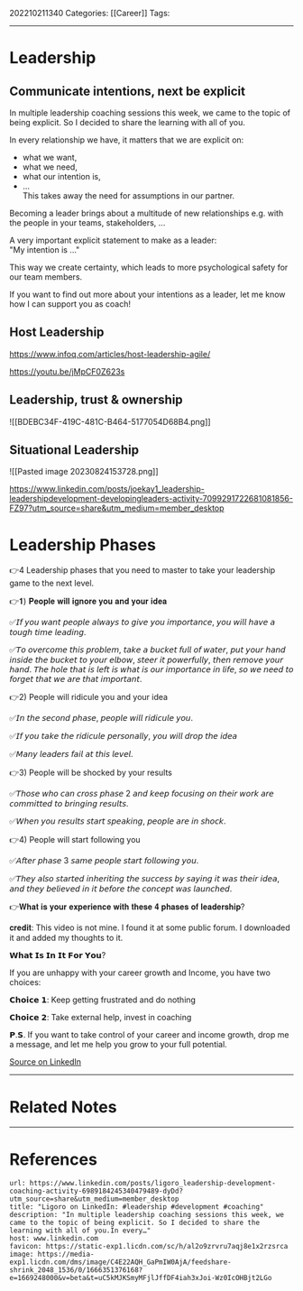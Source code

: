 202210211340
Categories: [[Career]]
Tags: 

---

# Leadership



## Communicate intentions, next be explicit

In multiple leadership coaching sessions this week, we came to the topic of being explicit. So I decided to share the learning with all of you.  
  
In every relationship we have, it matters that we are explicit on:  
* what we want,  
* what we need,  
* what our intention is,  
* ...  
This takes away the need for assumptions in our partner.  
  
Becoming a leader brings about a multitude of new relationships e.g. with the people in your teams, stakeholders, ...  
  
A very important explicit statement to make as a leader:  
"My intention is ..."  
  
This way we create certainty, which leads to more psychological safety for our team members.  
  
If you want to find out more about your intentions as a leader, let me know how I can support you as coach!


## Host Leadership

https://www.infoq.com/articles/host-leadership-agile/

https://youtu.be/jMpCF0Z623s


## Leadership, trust & ownership
![[BDEBC34F-419C-481C-B464-5177054D68B4.png]]


## Situational Leadership

![[Pasted image 20230824153728.png]]

https://www.linkedin.com/posts/joekay1_leadership-leadershipdevelopment-developingleaders-activity-7099291722681081856-FZ97?utm_source=share&utm_medium=member_desktop


# Leadership Phases

👉4 Leadership phases that you need to master to take your leadership game to the next level.  
  
  
👉𝟏) 𝐏𝐞𝐨𝐩𝐥𝐞 𝐰𝐢𝐥𝐥 𝐢𝐠𝐧𝐨𝐫𝐞 𝐲𝐨𝐮 𝐚𝐧𝐝 𝐲𝐨𝐮𝐫 𝐢𝐝𝐞𝐚  
  
✅𝘐𝘧 𝘺𝘰𝘶 𝘸𝘢𝘯𝘵 𝘱𝘦𝘰𝘱𝘭𝘦 𝘢𝘭𝘸𝘢𝘺𝘴 𝘵𝘰 𝘨𝘪𝘷𝘦 𝘺𝘰𝘶 𝘪𝘮𝘱𝘰𝘳𝘵𝘢𝘯𝘤𝘦, 𝘺𝘰𝘶 𝘸𝘪𝘭𝘭 𝘩𝘢𝘷𝘦 𝘢 𝘵𝘰𝘶𝘨𝘩 𝘵𝘪𝘮𝘦 𝘭𝘦𝘢𝘥𝘪𝘯𝘨.  
  
✅𝘛𝘰 𝘰𝘷𝘦𝘳𝘤𝘰𝘮𝘦 𝘵𝘩𝘪𝘴 𝘱𝘳𝘰𝘣𝘭𝘦𝘮, 𝘵𝘢𝘬𝘦 𝘢 𝘣𝘶𝘤𝘬𝘦𝘵 𝘧𝘶𝘭𝘭 𝘰𝘧 𝘸𝘢𝘵𝘦𝘳, 𝘱𝘶𝘵 𝘺𝘰𝘶𝘳 𝘩𝘢𝘯𝘥 𝘪𝘯𝘴𝘪𝘥𝘦 𝘵𝘩𝘦 𝘣𝘶𝘤𝘬𝘦𝘵 𝘵𝘰 𝘺𝘰𝘶𝘳 𝘦𝘭𝘣𝘰𝘸, 𝘴𝘵𝘦𝘦𝘳 𝘪𝘵 𝘱𝘰𝘸𝘦𝘳𝘧𝘶𝘭𝘭𝘺, 𝘵𝘩𝘦𝘯 𝘳𝘦𝘮𝘰𝘷𝘦 𝘺𝘰𝘶𝘳 𝘩𝘢𝘯𝘥. 𝘛𝘩𝘦 𝘩𝘰𝘭𝘦 𝘵𝘩𝘢𝘵 𝘪𝘴 𝘭𝘦𝘧𝘵 𝘪𝘴 𝘸𝘩𝘢𝘵 𝘪𝘴 𝘰𝘶𝘳 𝘪𝘮𝘱𝘰𝘳𝘵𝘢𝘯𝘤𝘦 𝘪𝘯 𝘭𝘪𝘧𝘦, 𝘴𝘰 𝘸𝘦 𝘯𝘦𝘦𝘥 𝘵𝘰 𝘧𝘰𝘳𝘨𝘦𝘵 𝘵𝘩𝘢𝘵 𝘸𝘦 𝘢𝘳𝘦 𝘵𝘩𝘢𝘵 𝘪𝘮𝘱𝘰𝘳𝘵𝘢𝘯𝘵.  
  
👉2) People will ridicule you and your idea  
  
✅𝘐𝘯 𝘵𝘩𝘦 𝘴𝘦𝘤𝘰𝘯𝘥 𝘱𝘩𝘢𝘴𝘦, 𝘱𝘦𝘰𝘱𝘭𝘦 𝘸𝘪𝘭𝘭 𝘳𝘪𝘥𝘪𝘤𝘶𝘭𝘦 𝘺𝘰𝘶.  
  
✅𝘐𝘧 𝘺𝘰𝘶 𝘵𝘢𝘬𝘦 𝘵𝘩𝘦 𝘳𝘪𝘥𝘪𝘤𝘶𝘭𝘦 𝘱𝘦𝘳𝘴𝘰𝘯𝘢𝘭𝘭𝘺, 𝘺𝘰𝘶 𝘸𝘪𝘭𝘭 𝘥𝘳𝘰𝘱 𝘵𝘩𝘦 𝘪𝘥𝘦𝘢  
  
✅𝘔𝘢𝘯𝘺 𝘭𝘦𝘢𝘥𝘦𝘳𝘴 𝘧𝘢𝘪𝘭 𝘢𝘵 𝘵𝘩𝘪𝘴 𝘭𝘦𝘷𝘦𝘭.  
  
👉3) People will be shocked by your results  
  
✅𝘛𝘩𝘰𝘴𝘦 𝘸𝘩𝘰 𝘤𝘢𝘯 𝘤𝘳𝘰𝘴𝘴 𝘱𝘩𝘢𝘴𝘦 2 𝘢𝘯𝘥 𝘬𝘦𝘦𝘱 𝘧𝘰𝘤𝘶𝘴𝘪𝘯𝘨 𝘰𝘯 𝘵𝘩𝘦𝘪𝘳 𝘸𝘰𝘳𝘬 𝘢𝘳𝘦 𝘤𝘰𝘮𝘮𝘪𝘵𝘵𝘦𝘥 𝘵𝘰 𝘣𝘳𝘪𝘯𝘨𝘪𝘯𝘨 𝘳𝘦𝘴𝘶𝘭𝘵𝘴.  
  
✅𝘞𝘩𝘦𝘯 𝘺𝘰𝘶 𝘳𝘦𝘴𝘶𝘭𝘵𝘴 𝘴𝘵𝘢𝘳𝘵 𝘴𝘱𝘦𝘢𝘬𝘪𝘯𝘨, 𝘱𝘦𝘰𝘱𝘭𝘦 𝘢𝘳𝘦 𝘪𝘯 𝘴𝘩𝘰𝘤𝘬.  
  
👉4) People will start following you  
  
✅𝘈𝘧𝘵𝘦𝘳 𝘱𝘩𝘢𝘴𝘦 3 𝘴𝘢𝘮𝘦 𝘱𝘦𝘰𝘱𝘭𝘦 𝘴𝘵𝘢𝘳𝘵 𝘧𝘰𝘭𝘭𝘰𝘸𝘪𝘯𝘨 𝘺𝘰𝘶.  
  
✅𝘛𝘩𝘦𝘺 𝘢𝘭𝘴𝘰 𝘴𝘵𝘢𝘳𝘵𝘦𝘥 𝘪𝘯𝘩𝘦𝘳𝘪𝘵𝘪𝘯𝘨 𝘵𝘩𝘦 𝘴𝘶𝘤𝘤𝘦𝘴𝘴 𝘣𝘺 𝘴𝘢𝘺𝘪𝘯𝘨 𝘪𝘵 𝘸𝘢𝘴 𝘵𝘩𝘦𝘪𝘳 𝘪𝘥𝘦𝘢, 𝘢𝘯𝘥 𝘵𝘩𝘦𝘺 𝘣𝘦𝘭𝘪𝘦𝘷𝘦𝘥 𝘪𝘯 𝘪𝘵 𝘣𝘦𝘧𝘰𝘳𝘦 𝘵𝘩𝘦 𝘤𝘰𝘯𝘤𝘦𝘱𝘵 𝘸𝘢𝘴 𝘭𝘢𝘶𝘯𝘤𝘩𝘦𝘥.  
  
👉𝐖𝐡𝐚𝐭 𝐢𝐬 𝐲𝐨𝐮𝐫 𝐞𝐱𝐩𝐞𝐫𝐢𝐞𝐧𝐜𝐞 𝐰𝐢𝐭𝐡 𝐭𝐡𝐞𝐬𝐞 𝟒 𝐩𝐡𝐚𝐬𝐞𝐬 𝐨𝐟 𝐥𝐞𝐚𝐝𝐞𝐫𝐬𝐡𝐢𝐩?  
  
𝐜𝐫𝐞𝐝𝐢𝐭: This video is not mine. I found it at some public forum. I downloaded it and added my thoughts to it.  
  
𝗪𝗵𝗮𝘁 𝗜𝘀 𝗜𝗻 𝗜𝘁 𝗙𝗼𝗿 𝗬𝗼𝘂?  
  
If you are unhappy with your career growth and Income, you have two choices:  
  
𝗖𝗵𝗼𝗶𝗰𝗲 𝟭: Keep getting frustrated and do nothing  
  
𝗖𝗵𝗼𝗶𝗰𝗲 𝟮: Take external help, invest in coaching  
  
𝗣.𝗦. If you want to take control of your career and income growth, drop me a message, and let me help you grow to your full potential.

[Source on LinkedIn](https://www.linkedin.com/posts/bijaykumarkhandal_peakimpactmentorship-leadership-success-ugcPost-7134048176440836096-o8nk)


---
# Related Notes


---
# References

```cardlink
url: https://www.linkedin.com/posts/ligoro_leadership-development-coaching-activity-6989184245340479489-dyDd?utm_source=share&utm_medium=member_desktop
title: "Ligoro on LinkedIn: #leadership #development #coaching"
description: "In multiple leadership coaching sessions this week, we came to the topic of being explicit. So I decided to share the learning with all of you.In every…"
host: www.linkedin.com
favicon: https://static-exp1.licdn.com/sc/h/al2o9zrvru7aqj8e1x2rzsrca
image: https://media-exp1.licdn.com/dms/image/C4E22AQH_GaPmIW0AjA/feedshare-shrink_2048_1536/0/1666351376168?e=1669248000&v=beta&t=uC5kMJKSmyMFjlJffDF4iah3xJoi-Wz0IcOHBjt2LGo
```




